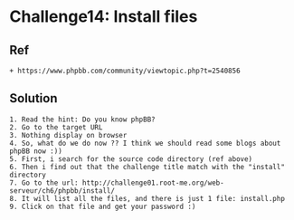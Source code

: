 # Challenge14: Install files

## Ref
    + https://www.phpbb.com/community/viewtopic.php?t=2540856

## Solution

    1. Read the hint: Do you know phpBB?
    2. Go to the target URL
    3. Nothing display on browser
    4. So, what do we do now ?? I think we should read some blogs about phpBB now :))
    5. First, i search for the source code directory (ref above)
    6. Then i find out that the challenge title match with the "install" directory
    7. Go to the url: http://challenge01.root-me.org/web-serveur/ch6/phpbb/install/
    8. It will list all the files, and there is just 1 file: install.php
    9. Click on that file and get your password :)
